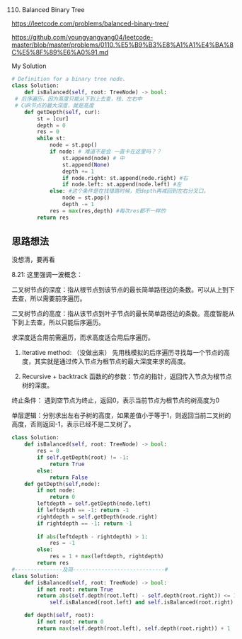 ## 
110. Balanced Binary Tree

https://leetcode.com/problems/balanced-binary-tree/

https://github.com/youngyangyang04/leetcode-master/blob/master/problems/0110.%E5%B9%B3%E8%A1%A1%E4%BA%8C%E5%8F%89%E6%A0%91.md

My Solution

```python
# Definition for a binary tree node.
class Solution:
    def isBalanced(self, root: TreeNode) -> bool:
 # 后序遍历，因为高度只能从下到上去查，栈，左右中
 # CUR节点的最大深度，就是高度
    def getDepth(self, cur):
        st = [cur]
        depth = 0
        res = 0
        while st:
            node = st.pop()
            if node: # 难道不是会 一直卡在这里吗？？
                st.append(node) # 中
                st.append(None) 
                depth += 1
                if node.right: st.append(node.right) #右
                if node.left: st.append(node.left) #左
            else: #这个条件是在找错路时候，把depth再减回到左右分叉口。
                node = st.pop()
                depth -= 1
            res = max(res,depth) #每次res都不一样的
        return res

```

## 思路想法
没想清，要再看

8.21:
这里强调一波概念：

二叉树节点的深度：指从根节点到该节点的最长简单路径边的条数。可以从上到下去查，所以需要前序遍历。

二叉树节点的高度：指从该节点到叶子节点的最长简单路径边的条数。高度智能从下到上去查，所以只能后序遍历。

求深度适合用前需遍历，而求高度适合用后序遍历。
1. Iterative method: （没做出来）
先用栈模拟的后序遍历寻找每一个节点的高度，其实就是通过传入节点为根节点的最大深度来求的高度。

2. Recursive + backtrack
函数的的参数：节点的指针，返回传入节点为根节点树的深度。

终止条件： 遇到空节点为终止，返回0，表示当前节点为根节点的树高度为0

单层逻辑：分别求出左右子树的高度，如果差值小于等于1，则返回当前二叉树的高度，否则返回-1，表示已经不是二叉树了。

```python
class Solution:
    def isBalanced(self, root: TreeNode) -> bool:       
        res = 0
        if self.getDepth(root) != -1:
            return True
        else:
            return False   
    def getDepth(self,node):
        if not node:
            return 0
        leftdepth = self.getDepth(node.left)
        if leftdepth == -1: return -1
        rightdepth = self.getDepth(node.right)
        if rightdepth == -1: return -1
        
        if abs(leftdepth - rightdepth) > 1:
            res = -1
        else:
            res = 1 + max(leftdepth, rightdepth)
        return res
#---------------及简-----------------------------#
class Solution:
    def isBalanced(self, root: TreeNode) -> bool:
        if not root: return True
        return abs(self.depth(root.left) - self.depth(root.right)) <= 1 and \
            self.isBalanced(root.left) and self.isBalanced(root.right)

    def depth(self, root):
        if not root: return 0
        return max(self.depth(root.left), self.depth(root.right)) + 1

```

